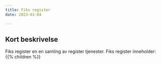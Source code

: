 ```yaml
---
title: Fiks register 
date: 2023-01-04

---
```


## Kort beskrivelse
Fiks register en en samling av register tjenester. Fiks register inneholder:
{{% children  %}}



